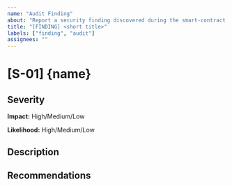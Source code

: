 ```yaml
---
name: "Audit Finding"
about: "Report a security finding discovered during the smart-contract audit."
title: "[FINDING] <short title>"
labels: ["finding", "audit"]
assignees: ""
---
```


# [S-01] {name}

## Severity

**Impact:** High/Medium/Low

**Likelihood:** High/Medium/Low

## Description



## Recommendations
